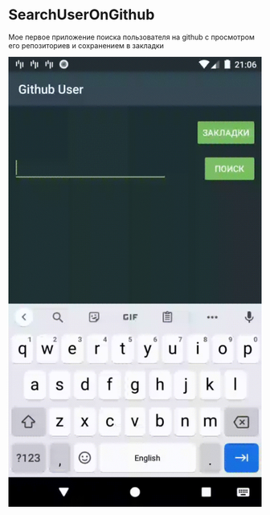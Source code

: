 # SearchUserOnGithub

Мое первое приложение поиска пользователя на github с просмотром его репозиториев и сохранением в закладки

![](screenrecord.gif)
